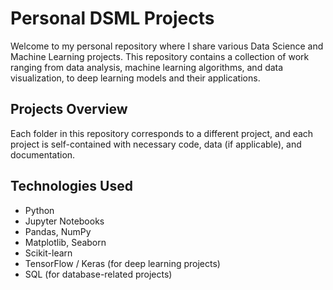 # Personal DSML Projects

Welcome to my personal repository where I share various Data Science and Machine Learning projects. This repository contains a collection of work ranging from data analysis, machine learning algorithms, and data visualization, to deep learning models and their applications.

## Projects Overview

Each folder in this repository corresponds to a different project, and each project is self-contained with necessary code, data (if applicable), and documentation.

## Technologies Used

- Python
- Jupyter Notebooks
- Pandas, NumPy
- Matplotlib, Seaborn
- Scikit-learn
- TensorFlow / Keras (for deep learning projects)
- SQL (for database-related projects)
